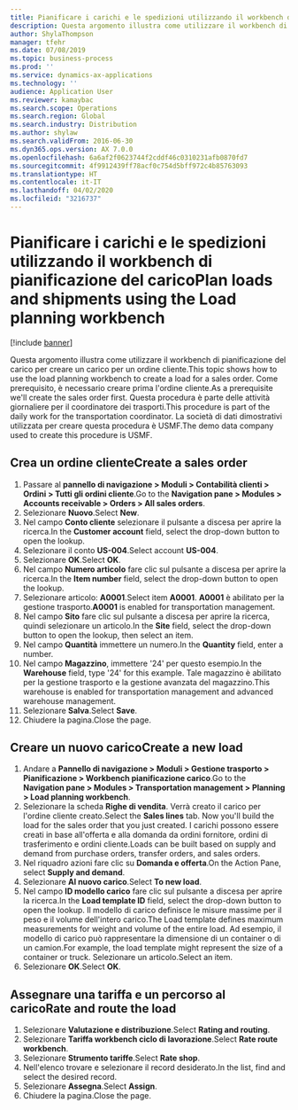 ```yaml
---
title: Pianificare i carichi e le spedizioni utilizzando il workbench di pianificazione del carico
description: Questa argomento illustra come utilizzare il workbench di pianificazione del carico per creare un carico per un ordine cliente.
author: ShylaThompson
manager: tfehr
ms.date: 07/08/2019
ms.topic: business-process
ms.prod: ''
ms.service: dynamics-ax-applications
ms.technology: ''
audience: Application User
ms.reviewer: kamaybac
ms.search.scope: Operations
ms.search.region: Global
ms.search.industry: Distribution
ms.author: shylaw
ms.search.validFrom: 2016-06-30
ms.dyn365.ops.version: AX 7.0.0
ms.openlocfilehash: 6a6af2f0623744f2cddf46c0310231afb0870fd7
ms.sourcegitcommit: 4f9912439ff78acf0c754d5bff972c4b85763093
ms.translationtype: HT
ms.contentlocale: it-IT
ms.lasthandoff: 04/02/2020
ms.locfileid: "3216737"
---
```

# <a name="plan-loads-and-shipments-using-the-load-planning-workbench"></a><span data-ttu-id="b4a8b-103">Pianificare i carichi e le spedizioni utilizzando il workbench di pianificazione del carico</span><span class="sxs-lookup"><span data-stu-id="b4a8b-103">Plan loads and shipments using the Load planning workbench</span></span>

[!include [banner](../../includes/banner.md)]

<span data-ttu-id="b4a8b-104">Questa argomento illustra come utilizzare il workbench di pianificazione del carico per creare un carico per un ordine cliente.</span><span class="sxs-lookup"><span data-stu-id="b4a8b-104">This topic shows how to use the load planning workbench to create a load for a sales order.</span></span> <span data-ttu-id="b4a8b-105">Come prerequisito, è necessario creare prima l'ordine cliente.</span><span class="sxs-lookup"><span data-stu-id="b4a8b-105">As a prerequisite we'll create the sales order first.</span></span> <span data-ttu-id="b4a8b-106">Questa procedura è parte delle attività giornaliere per il coordinatore dei trasporti.</span><span class="sxs-lookup"><span data-stu-id="b4a8b-106">This procedure is part of the daily work for the transportation coordinator.</span></span> <span data-ttu-id="b4a8b-107">La società di dati dimostrativi utilizzata per creare questa procedura è USMF.</span><span class="sxs-lookup"><span data-stu-id="b4a8b-107">The demo data company used to create this procedure is USMF.</span></span>


## <a name="create-a-sales-order"></a><span data-ttu-id="b4a8b-108">Crea un ordine cliente</span><span class="sxs-lookup"><span data-stu-id="b4a8b-108">Create a sales order</span></span>
1. <span data-ttu-id="b4a8b-109">Passare al **pannello di navigazione > Moduli > Contabilità clienti > Ordini > Tutti gli ordini cliente**.</span><span class="sxs-lookup"><span data-stu-id="b4a8b-109">Go to the **Navigation pane > Modules > Accounts receivable > Orders > All sales orders**.</span></span>
2. <span data-ttu-id="b4a8b-110">Selezionare **Nuovo**.</span><span class="sxs-lookup"><span data-stu-id="b4a8b-110">Select **New**.</span></span>
3. <span data-ttu-id="b4a8b-111">Nel campo **Conto cliente** selezionare il pulsante a discesa per aprire la ricerca.</span><span class="sxs-lookup"><span data-stu-id="b4a8b-111">In the **Customer account** field, select the drop-down button to open the lookup.</span></span>
4. <span data-ttu-id="b4a8b-112">Selezionare il conto **US-004**.</span><span class="sxs-lookup"><span data-stu-id="b4a8b-112">Select account **US-004**.</span></span>
5. <span data-ttu-id="b4a8b-113">Selezionare **OK**.</span><span class="sxs-lookup"><span data-stu-id="b4a8b-113">Select **OK**.</span></span>
6. <span data-ttu-id="b4a8b-114">Nel campo **Numero articolo** fare clic sul pulsante a discesa per aprire la ricerca.</span><span class="sxs-lookup"><span data-stu-id="b4a8b-114">In the **Item number** field, select the drop-down button to open the lookup.</span></span>
7. <span data-ttu-id="b4a8b-115">Selezionare articolo: **A0001**.</span><span class="sxs-lookup"><span data-stu-id="b4a8b-115">Select item **A0001**.</span></span> <span data-ttu-id="b4a8b-116">**A0001** è abilitato per la gestione trasporto.</span><span class="sxs-lookup"><span data-stu-id="b4a8b-116">**A0001** is enabled for transportation management.</span></span>  
8. <span data-ttu-id="b4a8b-117">Nel campo **Sito** fare clic sul pulsante a discesa per aprire la ricerca, quindi selezionare un articolo.</span><span class="sxs-lookup"><span data-stu-id="b4a8b-117">In the **Site** field, select the drop-down button to open the lookup, then select an item.</span></span>
9. <span data-ttu-id="b4a8b-118">Nel campo **Quantità** immettere un numero.</span><span class="sxs-lookup"><span data-stu-id="b4a8b-118">In the **Quantity** field, enter a number.</span></span>
10. <span data-ttu-id="b4a8b-119">Nel campo **Magazzino**, immettere '24' per questo esempio.</span><span class="sxs-lookup"><span data-stu-id="b4a8b-119">In the **Warehouse** field, type '24' for this example.</span></span> <span data-ttu-id="b4a8b-120">Tale magazzino è abilitato per la gestione trasporto e la gestione avanzata del magazzino.</span><span class="sxs-lookup"><span data-stu-id="b4a8b-120">This warehouse is enabled for transportation management and advanced warehouse management.</span></span>  
11. <span data-ttu-id="b4a8b-121">Selezionare **Salva**.</span><span class="sxs-lookup"><span data-stu-id="b4a8b-121">Select **Save**.</span></span>
12. <span data-ttu-id="b4a8b-122">Chiudere la pagina.</span><span class="sxs-lookup"><span data-stu-id="b4a8b-122">Close the page.</span></span>

## <a name="create-a-new-load"></a><span data-ttu-id="b4a8b-123">Creare un nuovo carico</span><span class="sxs-lookup"><span data-stu-id="b4a8b-123">Create a new load</span></span>
1. <span data-ttu-id="b4a8b-124">Andare a **Pannello di navigazione > Moduli > Gestione trasporto > Pianificazione > Workbench pianificazione carico**.</span><span class="sxs-lookup"><span data-stu-id="b4a8b-124">Go to the **Navigation pane > Modules > Transportation management > Planning > Load planning workbench**.</span></span>
2. <span data-ttu-id="b4a8b-125">Selezionare la scheda **Righe di vendita**. Verrà creato il carico per l'ordine cliente creato.</span><span class="sxs-lookup"><span data-stu-id="b4a8b-125">Select the **Sales lines** tab. Now you'll build the load for the sales order that you just created.</span></span> <span data-ttu-id="b4a8b-126">I carichi possono essere creati in base all'offerta e alla domanda da ordini fornitore, ordini di trasferimento e ordini cliente.</span><span class="sxs-lookup"><span data-stu-id="b4a8b-126">Loads can be built based on supply and demand from purchase orders, transfer orders, and sales orders.</span></span>  
3. <span data-ttu-id="b4a8b-127">Nel riquadro azioni fare clic su **Domanda e offerta**.</span><span class="sxs-lookup"><span data-stu-id="b4a8b-127">On the Action Pane, select **Supply and demand**.</span></span>
4. <span data-ttu-id="b4a8b-128">Selezionare **Al nuovo carico**.</span><span class="sxs-lookup"><span data-stu-id="b4a8b-128">Select **To new load**.</span></span>
5. <span data-ttu-id="b4a8b-129">Nel campo **ID modello carico** fare clic sul pulsante a discesa per aprire la ricerca.</span><span class="sxs-lookup"><span data-stu-id="b4a8b-129">In the **Load template ID** field, select the drop-down button to open the lookup.</span></span> <span data-ttu-id="b4a8b-130">Il modello di carico definisce le misure massime per il peso e il volume dell'intero carico.</span><span class="sxs-lookup"><span data-stu-id="b4a8b-130">The Load template defines maximum measurements for weight and volume of the entire load.</span></span> <span data-ttu-id="b4a8b-131">Ad esempio, il modello di carico può rappresentare la dimensione di un container o di un camion.</span><span class="sxs-lookup"><span data-stu-id="b4a8b-131">For example, the load template might represent the size of a container or truck.</span></span> <span data-ttu-id="b4a8b-132">Selezionare un articolo.</span><span class="sxs-lookup"><span data-stu-id="b4a8b-132">Select an item.</span></span>
6. <span data-ttu-id="b4a8b-133">Selezionare **OK**.</span><span class="sxs-lookup"><span data-stu-id="b4a8b-133">Select **OK**.</span></span>

## <a name="rate-and-route-the-load"></a><span data-ttu-id="b4a8b-134">Assegnare una tariffa e un percorso al carico</span><span class="sxs-lookup"><span data-stu-id="b4a8b-134">Rate and route the load</span></span>
1. <span data-ttu-id="b4a8b-135">Selezionare **Valutazione e distribuzione**.</span><span class="sxs-lookup"><span data-stu-id="b4a8b-135">Select **Rating and routing**.</span></span>
2. <span data-ttu-id="b4a8b-136">Selezionare **Tariffa workbench ciclo di lavorazione**.</span><span class="sxs-lookup"><span data-stu-id="b4a8b-136">Select **Rate route workbench**.</span></span>
3. <span data-ttu-id="b4a8b-137">Selezionare **Strumento tariffe**.</span><span class="sxs-lookup"><span data-stu-id="b4a8b-137">Select **Rate shop**.</span></span>
4. <span data-ttu-id="b4a8b-138">Nell'elenco trovare e selezionare il record desiderato.</span><span class="sxs-lookup"><span data-stu-id="b4a8b-138">In the list, find and select the desired record.</span></span>
5. <span data-ttu-id="b4a8b-139">Selezionare **Assegna**.</span><span class="sxs-lookup"><span data-stu-id="b4a8b-139">Select **Assign**.</span></span>
6. <span data-ttu-id="b4a8b-140">Chiudere la pagina.</span><span class="sxs-lookup"><span data-stu-id="b4a8b-140">Close the page.</span></span>

